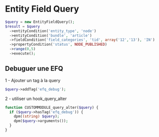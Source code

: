 # Entity Field Query
```php
$query = new EntityFieldQuery();
$result = $query
  ->entityCondition('entity_type', 'node')
  ->entityCondition('bundle', 'article')
  ->fieldCondition('field_categories', 'tid', array('12','13'), 'IN')
  ->propertyCondition('status', NODE_PUBLISHED)
  ->range(0,5)
  ->execute();
```

## Debuguer une EFQ
1 - Ajouter un tag à la query
```php
$query->addTag('efq_debug');
```

2 - utiliser un hook_query_alter
```php
function CUSTOMMODULE_query_alter($query) {
  if ($query->hasTag('efq_debug')) {
    dpm((string) $query);
    dpm($query->arguments());
  }
}
```
